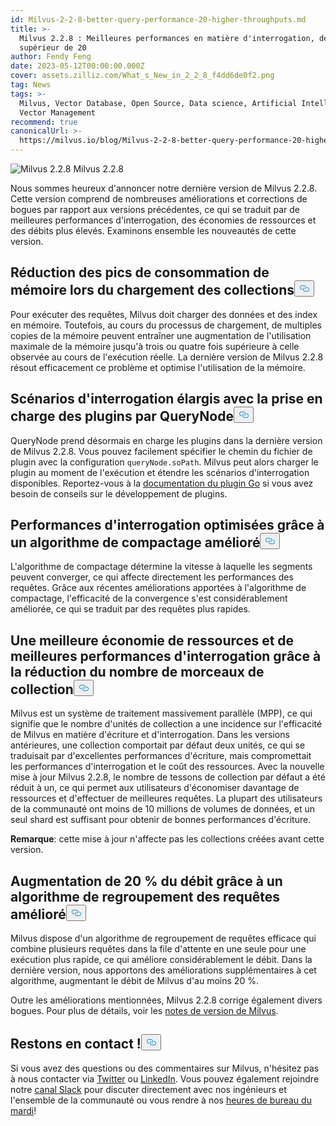 ```yaml
---
id: Milvus-2-2-8-better-query-performance-20-higher-throughputs.md
title: >-
  Milvus 2.2.8 : Meilleures performances en matière d'interrogation, débit
  supérieur de 20
author: Fendy Feng
date: 2023-05-12T00:00:00.000Z
cover: assets.zilliz.com/What_s_New_in_2_2_8_f4dd6de0f2.png
tag: News
tags: >-
  Milvus, Vector Database, Open Source, Data science, Artificial Intelligence,
  Vector Management
recommend: true
canonicalUrl: >-
  https://milvus.io/blog/Milvus-2-2-8-better-query-performance-20-higher-throughputs.md
---
```

<p>
  
   <span class="img-wrapper"> <img translate="no" src="https://assets.zilliz.com/What_s_New_in_2_2_8_f4dd6de0f2.png" alt="Milvus 2.2.8" class="doc-image" id="milvus-2.2.8" />
   </span> <span class="img-wrapper"> <span>Milvus 2.2.8</span> </span></p>
<p>Nous sommes heureux d'annoncer notre dernière version de Milvus 2.2.8. Cette version comprend de nombreuses améliorations et corrections de bogues par rapport aux versions précédentes, ce qui se traduit par de meilleures performances d'interrogation, des économies de ressources et des débits plus élevés. Examinons ensemble les nouveautés de cette version.</p>
<h2 id="Reduced-peak-memory-consumption-during-collection-loading" class="common-anchor-header">Réduction des pics de consommation de mémoire lors du chargement des collections<button data-href="#Reduced-peak-memory-consumption-during-collection-loading" class="anchor-icon" translate="no">
      <svg translate="no"
        aria-hidden="true"
        focusable="false"
        height="20"
        version="1.1"
        viewBox="0 0 16 16"
        width="16"
      >
        <path
          fill="#0092E4"
          fill-rule="evenodd"
          d="M4 9h1v1H4c-1.5 0-3-1.69-3-3.5S2.55 3 4 3h4c1.45 0 3 1.69 3 3.5 0 1.41-.91 2.72-2 3.25V8.59c.58-.45 1-1.27 1-2.09C10 5.22 8.98 4 8 4H4c-.98 0-2 1.22-2 2.5S3 9 4 9zm9-3h-1v1h1c1 0 2 1.22 2 2.5S13.98 12 13 12H9c-.98 0-2-1.22-2-2.5 0-.83.42-1.64 1-2.09V6.25c-1.09.53-2 1.84-2 3.25C6 11.31 7.55 13 9 13h4c1.45 0 3-1.69 3-3.5S14.5 6 13 6z"
        ></path>
      </svg>
    </button></h2><p>Pour exécuter des requêtes, Milvus doit charger des données et des index en mémoire. Toutefois, au cours du processus de chargement, de multiples copies de la mémoire peuvent entraîner une augmentation de l'utilisation maximale de la mémoire jusqu'à trois ou quatre fois supérieure à celle observée au cours de l'exécution réelle. La dernière version de Milvus 2.2.8 résout efficacement ce problème et optimise l'utilisation de la mémoire.</p>
<h2 id="Expanded-querying-scenarios-with-QueryNode-supporting-plugins" class="common-anchor-header">Scénarios d'interrogation élargis avec la prise en charge des plugins par QueryNode<button data-href="#Expanded-querying-scenarios-with-QueryNode-supporting-plugins" class="anchor-icon" translate="no">
      <svg translate="no"
        aria-hidden="true"
        focusable="false"
        height="20"
        version="1.1"
        viewBox="0 0 16 16"
        width="16"
      >
        <path
          fill="#0092E4"
          fill-rule="evenodd"
          d="M4 9h1v1H4c-1.5 0-3-1.69-3-3.5S2.55 3 4 3h4c1.45 0 3 1.69 3 3.5 0 1.41-.91 2.72-2 3.25V8.59c.58-.45 1-1.27 1-2.09C10 5.22 8.98 4 8 4H4c-.98 0-2 1.22-2 2.5S3 9 4 9zm9-3h-1v1h1c1 0 2 1.22 2 2.5S13.98 12 13 12H9c-.98 0-2-1.22-2-2.5 0-.83.42-1.64 1-2.09V6.25c-1.09.53-2 1.84-2 3.25C6 11.31 7.55 13 9 13h4c1.45 0 3-1.69 3-3.5S14.5 6 13 6z"
        ></path>
      </svg>
    </button></h2><p>QueryNode prend désormais en charge les plugins dans la dernière version de Milvus 2.2.8. Vous pouvez facilement spécifier le chemin du fichier de plugin avec la configuration <code translate="no">queryNode.soPath</code>. Milvus peut alors charger le plugin au moment de l'exécution et étendre les scénarios d'interrogation disponibles. Reportez-vous à la <a href="https://pkg.go.dev/plugin">documentation du plugin Go</a> si vous avez besoin de conseils sur le développement de plugins.</p>
<h2 id="Optimized-querying-performance-with-enhanced-compaction-algorithm" class="common-anchor-header">Performances d'interrogation optimisées grâce à un algorithme de compactage amélioré<button data-href="#Optimized-querying-performance-with-enhanced-compaction-algorithm" class="anchor-icon" translate="no">
      <svg translate="no"
        aria-hidden="true"
        focusable="false"
        height="20"
        version="1.1"
        viewBox="0 0 16 16"
        width="16"
      >
        <path
          fill="#0092E4"
          fill-rule="evenodd"
          d="M4 9h1v1H4c-1.5 0-3-1.69-3-3.5S2.55 3 4 3h4c1.45 0 3 1.69 3 3.5 0 1.41-.91 2.72-2 3.25V8.59c.58-.45 1-1.27 1-2.09C10 5.22 8.98 4 8 4H4c-.98 0-2 1.22-2 2.5S3 9 4 9zm9-3h-1v1h1c1 0 2 1.22 2 2.5S13.98 12 13 12H9c-.98 0-2-1.22-2-2.5 0-.83.42-1.64 1-2.09V6.25c-1.09.53-2 1.84-2 3.25C6 11.31 7.55 13 9 13h4c1.45 0 3-1.69 3-3.5S14.5 6 13 6z"
        ></path>
      </svg>
    </button></h2><p>L'algorithme de compactage détermine la vitesse à laquelle les segments peuvent converger, ce qui affecte directement les performances des requêtes. Grâce aux récentes améliorations apportées à l'algorithme de compactage, l'efficacité de la convergence s'est considérablement améliorée, ce qui se traduit par des requêtes plus rapides.</p>
<h2 id="Better-resource-saving-and-querying-performance-with-reduced-collection-shards" class="common-anchor-header">Une meilleure économie de ressources et de meilleures performances d'interrogation grâce à la réduction du nombre de morceaux de collection<button data-href="#Better-resource-saving-and-querying-performance-with-reduced-collection-shards" class="anchor-icon" translate="no">
      <svg translate="no"
        aria-hidden="true"
        focusable="false"
        height="20"
        version="1.1"
        viewBox="0 0 16 16"
        width="16"
      >
        <path
          fill="#0092E4"
          fill-rule="evenodd"
          d="M4 9h1v1H4c-1.5 0-3-1.69-3-3.5S2.55 3 4 3h4c1.45 0 3 1.69 3 3.5 0 1.41-.91 2.72-2 3.25V8.59c.58-.45 1-1.27 1-2.09C10 5.22 8.98 4 8 4H4c-.98 0-2 1.22-2 2.5S3 9 4 9zm9-3h-1v1h1c1 0 2 1.22 2 2.5S13.98 12 13 12H9c-.98 0-2-1.22-2-2.5 0-.83.42-1.64 1-2.09V6.25c-1.09.53-2 1.84-2 3.25C6 11.31 7.55 13 9 13h4c1.45 0 3-1.69 3-3.5S14.5 6 13 6z"
        ></path>
      </svg>
    </button></h2><p>Milvus est un système de traitement massivement parallèle (MPP), ce qui signifie que le nombre d'unités de collection a une incidence sur l'efficacité de Milvus en matière d'écriture et d'interrogation. Dans les versions antérieures, une collection comportait par défaut deux unités, ce qui se traduisait par d'excellentes performances d'écriture, mais compromettait les performances d'interrogation et le coût des ressources. Avec la nouvelle mise à jour Milvus 2.2.8, le nombre de tessons de collection par défaut a été réduit à un, ce qui permet aux utilisateurs d'économiser davantage de ressources et d'effectuer de meilleures requêtes. La plupart des utilisateurs de la communauté ont moins de 10 millions de volumes de données, et un seul shard est suffisant pour obtenir de bonnes performances d'écriture.</p>
<p><strong>Remarque</strong>: cette mise à jour n'affecte pas les collections créées avant cette version.</p>
<h2 id="20-throughput-increase-with-an-improved-query-grouping-algorithm" class="common-anchor-header">Augmentation de 20 % du débit grâce à un algorithme de regroupement des requêtes amélioré<button data-href="#20-throughput-increase-with-an-improved-query-grouping-algorithm" class="anchor-icon" translate="no">
      <svg translate="no"
        aria-hidden="true"
        focusable="false"
        height="20"
        version="1.1"
        viewBox="0 0 16 16"
        width="16"
      >
        <path
          fill="#0092E4"
          fill-rule="evenodd"
          d="M4 9h1v1H4c-1.5 0-3-1.69-3-3.5S2.55 3 4 3h4c1.45 0 3 1.69 3 3.5 0 1.41-.91 2.72-2 3.25V8.59c.58-.45 1-1.27 1-2.09C10 5.22 8.98 4 8 4H4c-.98 0-2 1.22-2 2.5S3 9 4 9zm9-3h-1v1h1c1 0 2 1.22 2 2.5S13.98 12 13 12H9c-.98 0-2-1.22-2-2.5 0-.83.42-1.64 1-2.09V6.25c-1.09.53-2 1.84-2 3.25C6 11.31 7.55 13 9 13h4c1.45 0 3-1.69 3-3.5S14.5 6 13 6z"
        ></path>
      </svg>
    </button></h2><p>Milvus dispose d'un algorithme de regroupement de requêtes efficace qui combine plusieurs requêtes dans la file d'attente en une seule pour une exécution plus rapide, ce qui améliore considérablement le débit. Dans la dernière version, nous apportons des améliorations supplémentaires à cet algorithme, augmentant le débit de Milvus d'au moins 20 %.</p>
<p>Outre les améliorations mentionnées, Milvus 2.2.8 corrige également divers bogues. Pour plus de détails, voir les <a href="https://milvus.io/docs/release_notes.md">notes de version de Milvus</a>.</p>
<h2 id="Let’s-keep-in-touch" class="common-anchor-header">Restons en contact !<button data-href="#Let’s-keep-in-touch" class="anchor-icon" translate="no">
      <svg translate="no"
        aria-hidden="true"
        focusable="false"
        height="20"
        version="1.1"
        viewBox="0 0 16 16"
        width="16"
      >
        <path
          fill="#0092E4"
          fill-rule="evenodd"
          d="M4 9h1v1H4c-1.5 0-3-1.69-3-3.5S2.55 3 4 3h4c1.45 0 3 1.69 3 3.5 0 1.41-.91 2.72-2 3.25V8.59c.58-.45 1-1.27 1-2.09C10 5.22 8.98 4 8 4H4c-.98 0-2 1.22-2 2.5S3 9 4 9zm9-3h-1v1h1c1 0 2 1.22 2 2.5S13.98 12 13 12H9c-.98 0-2-1.22-2-2.5 0-.83.42-1.64 1-2.09V6.25c-1.09.53-2 1.84-2 3.25C6 11.31 7.55 13 9 13h4c1.45 0 3-1.69 3-3.5S14.5 6 13 6z"
        ></path>
      </svg>
    </button></h2><p>Si vous avez des questions ou des commentaires sur Milvus, n'hésitez pas à nous contacter via <a href="https://twitter.com/milvusio">Twitter</a> ou <a href="https://www.linkedin.com/company/the-milvus-project">LinkedIn</a>. Vous pouvez également rejoindre notre <a href="https://milvus.io/slack/">canal Slack</a> pour discuter directement avec nos ingénieurs et l'ensemble de la communauté ou vous rendre à nos <a href="https://us02web.zoom.us/meeting/register/tZ0pcO6vrzsuEtVAuGTpNdb6lGnsPBzGfQ1T#/registration">heures de bureau du mardi</a>!</p>
